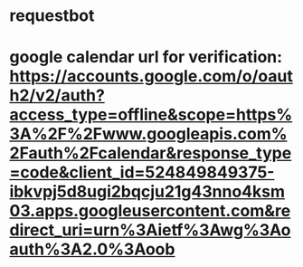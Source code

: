 # requestbot

# google calendar url for verification: https://accounts.google.com/o/oauth2/v2/auth?access_type=offline&scope=https%3A%2F%2Fwww.googleapis.com%2Fauth%2Fcalendar&response_type=code&client_id=524849849375-ibkvpj5d8ugi2bqcju21g43nno4ksm03.apps.googleusercontent.com&redirect_uri=urn%3Aietf%3Awg%3Aoauth%3A2.0%3Aoob

